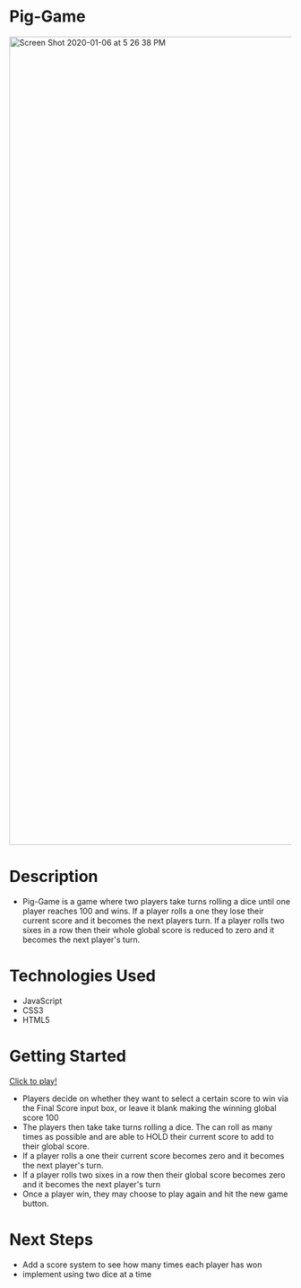 # Pig-Game 

<img width="1440" alt="Screen Shot 2020-01-06 at 5 26 38 PM" src="https://user-images.githubusercontent.com/53157290/71861423-33833880-30ab-11ea-96da-bbcf36411f63.png">

# Description 

* Pig-Game is a game where two players take turns rolling a dice until one player reaches 100 and wins. If a player rolls a one they lose their current score and it becomes the next players turn. If a player rolls two sixes in a row then their whole global score is reduced to zero and it becomes the next player's turn. 

# Technologies Used
* JavaScript
* CSS3
* HTML5

# Getting Started 

[Click to play!](https://eecanada.github.io/pig-game/)

* Players decide on whether they want to select a certain score to win via the Final Score input box, or leave it blank making the winning global score 100
* The players then take take turns rolling a dice. The can roll as many times as possible and are able to HOLD their current score to add to their global score.
* If a player rolls a one their current score becomes zero and it becomes the next player's turn.
* If a player rolls two sixes in a row then their global score becomes zero and it becomes the next player's turn
* Once a player win, they may choose to play again and hit the new game button.


# Next Steps
* Add a score system to see how many times each player has won 
* implement using two dice at a time
